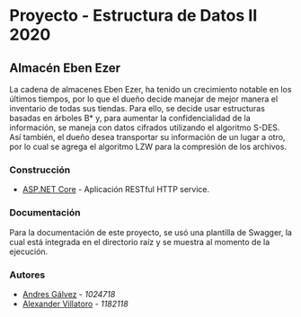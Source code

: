 # Proyecto - Estructura de Datos II 2020
## Almacén Eben Ezer
La cadena de almacenes Eben Ezer, ha tenido un crecimiento notable en los últimos tiempos, por lo que el dueño decide manejar de mejor manera el inventario de todas sus tiendas. Para ello, se decide usar estructuras basadas en árboles B* y, para aumentar la confidencialidad de la información, se maneja con datos cifrados utilizando el algoritmo S-DES. Así también, el dueño desea transportar su información de un lugar a otro, por lo cual se agrega el algoritmo LZW para la compresión de los archivos.
### Construcción
* [ASP.NET Core](https://docs.microsoft.com/en-us/aspnet/core/?view=aspnetcore-3.1) - Aplicación RESTful HTTP service.
### Documentación
Para la documentación de este proyecto, se usó una plantilla de Swagger, la cual está integrada en el directorio raíz y se muestra al momento de la ejecución.
### Autores
* [Andres Gálvez](https://github.com/AndresSGalvezA) - *1024718*
* [Alexander Villatoro](https://github.com/Alex1182118) - *1182118*
